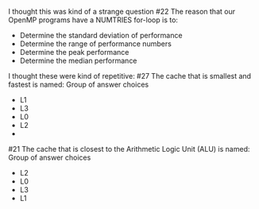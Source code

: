 I thought this was kind of a strange question
#22
The reason that our OpenMP programs have a NUMTRIES for-loop is to:
* Determine the standard deviation of performance
* Determine the range of performance numbers
* Determine the peak performance
* Determine the median performance

I thought these were kind of repetitive:
#27
The cache that is smallest and fastest is named:
Group of answer choices
* L1
* L3
* L0
* L2
* 
#21
The cache that is closest to the Arithmetic Logic Unit (ALU) is named:
Group of answer choices
* L2
* L0
* L3
* L1